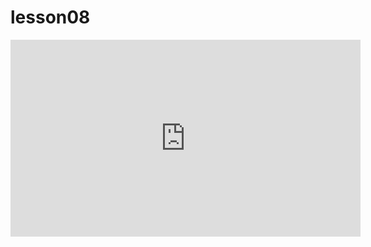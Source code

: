 # lesson08

<iframe width="560" height="315" src="https://www.youtube.com/embed/ht-xwySmpnc" title="YouTube video player" frameborder="0" allow="accelerometer; autoplay; clipboard-write; encrypted-media; gyroscope; picture-in-picture; web-share" referrerpolicy="strict-origin-when-cross-origin" allowfullscreen></iframe>
